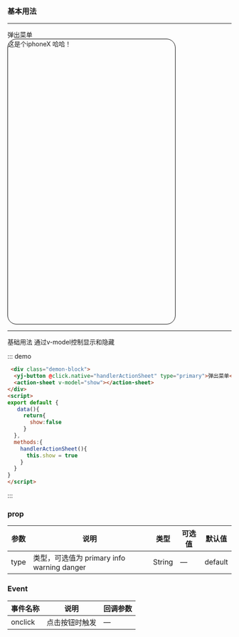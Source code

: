 

### 基本用法
---
<div class="demon-block">
  <yj-button @click.native="handlerActionSheet" type="primary" >弹出菜单</yj-button>
  <div style="width:376px;height:640px;border-radius:20px;overflow: hidden;border:1px solid #000;textAlign:center;position: relative;">
    这是个iphoneX 哈哈！
    <action-sheet v-model="show" :title="title" @onSelected="onSelected"></action-sheet>
  </div>
</div>
<script>
export default {
   data(){
     return{
       show:false,
       title:'标题'
     }
  },
  methods:{
    handlerActionSheet(){
      this.show = !this.show
    },
    onSelected(item){
      alert(item.name)
    }
  }
}
</script>

---

基础用法
通过v-model控制显示和隐藏

::: demo
```html
 <div class="demon-block">
  <yj-button @click.native="handlerActionSheet" type="primary">弹出菜单</yj-button>
  <action-sheet v-model="show"></action-sheet>
</div>
<script>
export default {
   data(){
     return{
       show:false
     }
  },
  methods:{
    handlerActionSheet(){
      this.show = true
    }
  }
}
</script>

```
:::


### prop
| 参数      | 说明                                 | 类型      | 可选值       | 默认值   |
|---------- |------------------------------------ |---------- |------------- |-------- |
|type      |	类型，可选值为 primary info warning danger |	String   |	—           | default |
### Event
| 事件名称      | 说明       | 回调参数   |
|------------- |----------- |---------  |
|onclick         |点击按钮时触发| —  |
